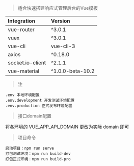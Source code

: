 > 适合快速搭建响应式管理后台的Vue模板

| Integration | Version |
| :--- | :--- |
| vue-router | ^3.0.1 |
| vuex           | ^3.0.1 |
| vue-cli        | vue-cli-3 |
| axios           | ^0.18.0 |
| socket.io-client | ^2.1.1 |
| vue-material | ^1.0.0-beta-10.2 |

> 注
```
.env 本地环境配置
.env.development 开发测试环境配置
.env.production 正式发布环境配置
```
> 接口domain配置

将各环境的 VUE_APP_API_DOMAIN 更改为实际 domain 即可

> 项目命令
```
启动项目：npm run serve 
打包测试环境：npm run build-dev
打包正式环境：npm run build-pro
```
